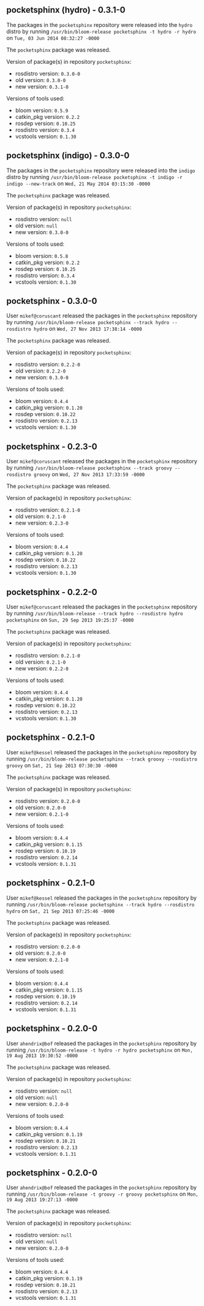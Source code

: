## pocketsphinx (hydro) - 0.3.1-0

The packages in the `pocketsphinx` repository were released into the `hydro` distro by running `/usr/bin/bloom-release pocketsphinx -t hydro -r hydro` on `Tue, 03 Jun 2014 08:32:27 -0000`

The `pocketsphinx` package was released.

Version of package(s) in repository `pocketsphinx`:
- rosdistro version: `0.3.0-0`
- old version: `0.3.0-0`
- new version: `0.3.1-0`

Versions of tools used:
- bloom version: `0.5.9`
- catkin_pkg version: `0.2.2`
- rosdep version: `0.10.25`
- rosdistro version: `0.3.4`
- vcstools version: `0.1.30`


## pocketsphinx (indigo) - 0.3.0-0

The packages in the `pocketsphinx` repository were released into the `indigo` distro by running `/usr/bin/bloom-release pocketsphinx -t indigo -r indigo --new-track` on `Wed, 21 May 2014 03:15:30 -0000`

The `pocketsphinx` package was released.

Version of package(s) in repository `pocketsphinx`:
- rosdistro version: `null`
- old version: `null`
- new version: `0.3.0-0`

Versions of tools used:
- bloom version: `0.5.8`
- catkin_pkg version: `0.2.2`
- rosdep version: `0.10.25`
- rosdistro version: `0.3.4`
- vcstools version: `0.1.30`


## pocketsphinx - 0.3.0-0

User `mikef@coruscant` released the packages in the `pocketsphinx` repository by running `/usr/bin/bloom-release pocketsphinx --track hydro --rosdistro hydro` on `Wed, 27 Nov 2013 17:38:14 -0000`

The `pocketsphinx` package was released.

Version of package(s) in repository `pocketsphinx`:
- rosdistro version: `0.2.2-0`
- old version: `0.2.2-0`
- new version: `0.3.0-0`

Versions of tools used:
- bloom version: `0.4.4`
- catkin_pkg version: `0.1.20`
- rosdep version: `0.10.22`
- rosdistro version: `0.2.13`
- vcstools version: `0.1.30`


## pocketsphinx - 0.2.3-0

User `mikef@coruscant` released the packages in the `pocketsphinx` repository by running `/usr/bin/bloom-release pocketsphinx --track groovy --rosdistro groovy` on `Wed, 27 Nov 2013 17:33:59 -0000`

The `pocketsphinx` package was released.

Version of package(s) in repository `pocketsphinx`:
- rosdistro version: `0.2.1-0`
- old version: `0.2.1-0`
- new version: `0.2.3-0`

Versions of tools used:
- bloom version: `0.4.4`
- catkin_pkg version: `0.1.20`
- rosdep version: `0.10.22`
- rosdistro version: `0.2.13`
- vcstools version: `0.1.30`


## pocketsphinx - 0.2.2-0

User `mikef@coruscant` released the packages in the `pocketsphinx` repository by running `/usr/bin/bloom-release --track hydro --rosdistro hydro pocketsphinx` on `Sun, 29 Sep 2013 19:25:37 -0000`

The `pocketsphinx` package was released.

Version of package(s) in repository `pocketsphinx`:
- rosdistro version: `0.2.1-0`
- old version: `0.2.1-0`
- new version: `0.2.2-0`

Versions of tools used:
- bloom version: `0.4.4`
- catkin_pkg version: `0.1.20`
- rosdep version: `0.10.22`
- rosdistro version: `0.2.13`
- vcstools version: `0.1.30`


## pocketsphinx - 0.2.1-0

User `mikef@kessel` released the packages in the `pocketsphinx` repository by running `/usr/bin/bloom-release pocketsphinx --track groovy --rosdistro groovy` on `Sat, 21 Sep 2013 07:30:30 -0000`

The `pocketsphinx` package was released.

Version of package(s) in repository `pocketsphinx`:
- rosdistro version: `0.2.0-0`
- old version: `0.2.0-0`
- new version: `0.2.1-0`

Versions of tools used:
- bloom version: `0.4.4`
- catkin_pkg version: `0.1.15`
- rosdep version: `0.10.19`
- rosdistro version: `0.2.14`
- vcstools version: `0.1.31`


## pocketsphinx - 0.2.1-0

User `mikef@kessel` released the packages in the `pocketsphinx` repository by running `/usr/bin/bloom-release pocketsphinx --track hydro --rosdistro hydro` on `Sat, 21 Sep 2013 07:25:46 -0000`

The `pocketsphinx` package was released.

Version of package(s) in repository `pocketsphinx`:
- rosdistro version: `0.2.0-0`
- old version: `0.2.0-0`
- new version: `0.2.1-0`

Versions of tools used:
- bloom version: `0.4.4`
- catkin_pkg version: `0.1.15`
- rosdep version: `0.10.19`
- rosdistro version: `0.2.14`
- vcstools version: `0.1.31`


## pocketsphinx - 0.2.0-0

User `ahendrix@bof` released the packages in the `pocketsphinx` repository by running `/usr/bin/bloom-release -t hydro -r hydro pocketsphinx` on `Mon, 19 Aug 2013 19:30:52 -0000`

The `pocketsphinx` package was released.

Version of package(s) in repository `pocketsphinx`:
- rosdistro version: `null`
- old version: `null`
- new version: `0.2.0-0`

Versions of tools used:
- bloom version: `0.4.4`
- catkin_pkg version: `0.1.19`
- rosdep version: `0.10.21`
- rosdistro version: `0.2.13`
- vcstools version: `0.1.31`


## pocketsphinx - 0.2.0-0

User `ahendrix@bof` released the packages in the `pocketsphinx` repository by running `/usr/bin/bloom-release -t groovy -r groovy pocketsphinx` on `Mon, 19 Aug 2013 19:27:13 -0000`

The `pocketsphinx` package was released.

Version of package(s) in repository `pocketsphinx`:
- rosdistro version: `null`
- old version: `null`
- new version: `0.2.0-0`

Versions of tools used:
- bloom version: `0.4.4`
- catkin_pkg version: `0.1.19`
- rosdep version: `0.10.21`
- rosdistro version: `0.2.13`
- vcstools version: `0.1.31`



